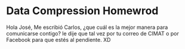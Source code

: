 # Data Compression Homewrod
Hola José, Me escribió Carlos, ¿que cuál es la mejor manera para comunicarse contigo? le dije que tal vez por tu correo de CIMAT o por Facebook para que estés al pendiente. XD

